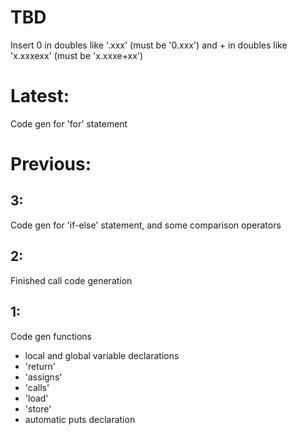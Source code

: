 # TBD

Insert 0 in doubles like '.xxx' (must be '0.xxx') and + in doubles like 'x.xxxexx' (must be 'x.xxxe+xx')

# Latest:

Code gen for 'for' statement

# Previous:

## 3:

Code gen for 'if-else' statement, and some comparison operators

## 2: 

Finished call code generation

## 1: 

Code gen functions

* local and global variable declarations
* 'return'
* 'assigns'
* 'calls'
* 'load'
* 'store'
* automatic puts declaration

